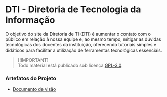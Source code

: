 # DTI - Diretoria de Tecnologia da Informação
O objetivo do site da Diretoria de TI (DTI) é aumentar o contato com o público em relação à nossa equipe e, ao mesmo tempo, mitigar as dúvidas tecnológicas dos docentes da instituição, oferecendo tutoriais simples e didáticos para facilitar a utilização de ferramentas tecnológicas essenciais.

> [!IMPORTANT]\
> Todo material está publicado sob licença [GPL-3.0](https://www.gnu.org/licenses/quick-guide-gplv3.pt-br.html).

### Artefatos do Projeto
* [Documento de visão](./documentos/DocumentoDeVisão.md)
